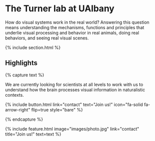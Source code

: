 ---
---

# The Turner lab at UAlbany

How do visual systems work in the real world? Answering this question means understanding the mechanisms, functions and principles that underlie visual processing and behavior in real animals, doing real behaviors, and seeing real visual scenes.

{% include section.html %}

## Highlights

{% capture text %}

We are currently looking for scientists at all levels to work with us to understand how the brain processes visual information in naturalistic contexts. 

{%
  include button.html
  link="contact"
  text="Join us!"
  icon="fa-solid fa-arrow-right"
  flip=true
  style="bare"
%}

{% endcapture %}

{%
  include feature.html
  image="images/photo.jpg"
  link="contact"
  title="Join us!"
  text=text
%}

